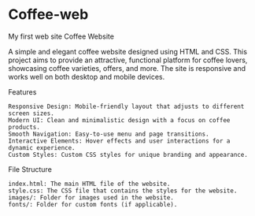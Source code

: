 # Coffee-web
My first web site
Coffee Website

A simple and elegant coffee website designed using HTML and CSS. This project aims to provide an attractive, functional platform for coffee lovers, showcasing coffee varieties, offers, and more. The site is responsive and works well on both desktop and mobile devices.

Features

    Responsive Design: Mobile-friendly layout that adjusts to different screen sizes.
    Modern UI: Clean and minimalistic design with a focus on coffee products.
    Smooth Navigation: Easy-to-use menu and page transitions.
    Interactive Elements: Hover effects and user interactions for a dynamic experience.
    Custom Styles: Custom CSS styles for unique branding and appearance.

File Structure

    index.html: The main HTML file of the website.
    style.css: The CSS file that contains the styles for the website.
    images/: Folder for images used in the website.
    fonts/: Folder for custom fonts (if applicable).

    
